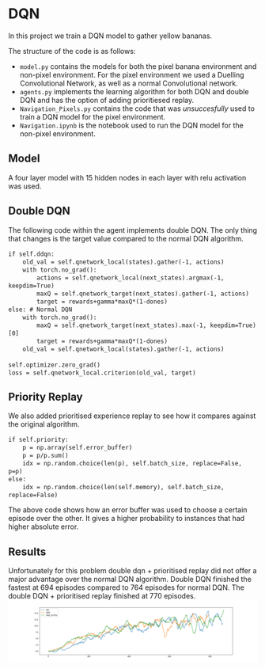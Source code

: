 # DQN
In this project we train a DQN model to gather yellow bananas. 

The structure of the code is as follows:
- `model.py` contains the models for both the pixel banana environment and non-pixel environment. For the pixel environment we used a Duelling Convolutional Network, as well as a normal Convolutional network.
- `agents.py` implements the learning algorithm for both DQN and double DQN and has the option of adding prioritiesed replay.
- `Navigation_Pixels.py` contains the code that was *unsuccesfully* used to train a DQN model for the pixel environment.
- `Navigation.ipynb` is the notebook used to run the DQN model for the non-pixel environment.

## Model
A four layer model with 15 hidden nodes in each layer with relu activation was used.

## Double DQN
The following code within the agent implements double DQN. The only thing that changes is the target value compared to the normal DQN algorithm.
```
if self.ddqn:
    old_val = self.qnetwork_local(states).gather(-1, actions)
    with torch.no_grad():
        actions = self.qnetwork_local(next_states).argmax(-1, keepdim=True)
        maxQ = self.qnetwork_target(next_states).gather(-1, actions)
        target = rewards+gamma*maxQ*(1-dones)
else: # Normal DQN
    with torch.no_grad():
        maxQ = self.qnetwork_target(next_states).max(-1, keepdim=True)[0]
        target = rewards+gamma*maxQ*(1-dones)
    old_val = self.qnetwork_local(states).gather(-1, actions)   

self.optimizer.zero_grad()
loss = self.qnetwork_local.criterion(old_val, target)
```

## Priority Replay
We also added prioritised experience replay to see how it compares against the original algorithm.
```
if self.priority:
    p = np.array(self.error_buffer)
    p = p/p.sum()
    idx = np.random.choice(len(p), self.batch_size, replace=False, p=p)
else:
    idx = np.random.choice(len(self.memory), self.batch_size, replace=False)
```
The above code shows how an error buffer was used to choose a certain episode over the other. It gives a higher probability to instances that had higher absolute error.

## Results
Unfortunately for this problem double dqn + prioritised replay did not offer a major advantage over the normal DQN algorithm. Double DQN finished the fastest at 694 episodes compared to 764 episodes for normal DQN. The double DQN + prioritised replay finished at 770 episodes.
![](./dqn_compare.png)